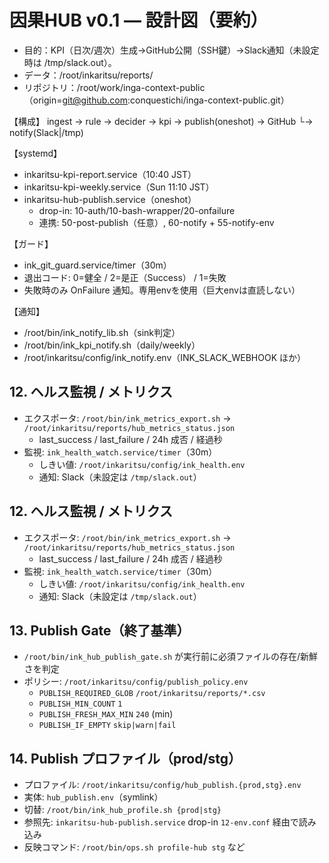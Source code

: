 # 因果HUB v0.1 — 設計図（要約）

- 目的：KPI（日次/週次）生成→GitHub公開（SSH鍵）→Slack通知（未設定時は /tmp/slack.out）。
- データ：/root/inkaritsu/reports/
- リポジトリ：/root/work/inga-context-public（origin=git@github.com:conquestichi/inga-context-public.git）

【構成】
ingest → rule → decider → kpi → publish(oneshot) → GitHub
                                   └→ notify(Slack|/tmp)

【systemd】
- inkaritsu-kpi-report.service（10:40 JST）
- inkaritsu-kpi-weekly.service（Sun 11:10 JST）
- inkaritsu-hub-publish.service（oneshot）
  - drop-in: 10-auth/10-bash-wrapper/20-onfailure
  - 連携: 50-post-publish（任意）, 60-notify + 55-notify-env

【ガード】
- ink_git_guard.service/timer（30m）
- 退出コード: 0=健全 / 2=是正（Success） / 1=失敗
- 失敗時のみ OnFailure 通知。専用envを使用（巨大envは直読しない）

【通知】
- /root/bin/ink_notify_lib.sh（sink判定）
- /root/bin/ink_kpi_notify.sh（daily/weekly）
- /root/inkaritsu/config/ink_notify.env（INK_SLACK_WEBHOOK ほか）

## 12. ヘルス監視 / メトリクス
- エクスポータ: `/root/bin/ink_metrics_export.sh` → `/root/inkaritsu/reports/hub_metrics_status.json`
  - last_success / last_failure / 24h 成否 / 経過秒
- 監視: `ink_health_watch.service/timer`（30m）
  - しきい値: `/root/inkaritsu/config/ink_health.env`
  - 通知: Slack（未設定は `/tmp/slack.out`）

## 12. ヘルス監視 / メトリクス
- エクスポータ: `/root/bin/ink_metrics_export.sh` → `/root/inkaritsu/reports/hub_metrics_status.json`
  - last_success / last_failure / 24h 成否 / 経過秒
- 監視: `ink_health_watch.service/timer`（30m）
  - しきい値: `/root/inkaritsu/config/ink_health.env`
  - 通知: Slack（未設定は `/tmp/slack.out`）

## 13. Publish Gate（終了基準）
- `/root/bin/ink_hub_publish_gate.sh` が実行前に必須ファイルの存在/新鮮さを判定
- ポリシー: `/root/inkaritsu/config/publish_policy.env`
  - `PUBLISH_REQUIRED_GLOB` `/root/inkaritsu/reports/*.csv`
  - `PUBLISH_MIN_COUNT` `1`
  - `PUBLISH_FRESH_MAX_MIN` `240` (min)
  - `PUBLISH_IF_EMPTY` `skip|warn|fail`

## 14. Publish プロファイル（prod/stg）
- プロファイル: `/root/inkaritsu/config/hub_publish.{prod,stg}.env`
- 実体: `hub_publish.env`（symlink）
- 切替: `/root/bin/ink_hub_profile.sh {prod|stg}`
- 参照先: `inkaritsu-hub-publish.service` drop-in `12-env.conf` 経由で読み込み
- 反映コマンド: `/root/bin/ops.sh profile-hub stg` など
